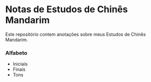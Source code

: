 # Notas de Estudos de Chinês Mandarim

Este repositório contem anotações sobre meus Estudos de Chinês Mandarim.

### Alfabeto
* Iniciais
* Finais
* Tons

